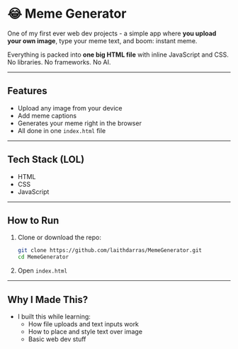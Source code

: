 # 😂 Meme Generator

One of my first ever web dev projects - a simple app where **you upload your own image**, type your meme text, and boom: instant meme.

Everything is packed into **one big HTML file** with inline JavaScript and CSS.  
No libraries. No frameworks. No AI.

---

## Features

- Upload any image from your device
- Add meme captions
- Generates your meme right in the browser
- All done in one `index.html` file

---

## Tech Stack (LOL)

- HTML
- CSS
- JavaScript  

---

## How to Run

1. Clone or download the repo:
   ```bash
   git clone https://github.com/laithdarras/MemeGenerator.git
   cd MemeGenerator
2. Open ```index.html```

---

## Why I Made This?
- I built this while learning:
    - How file uploads and text inputs work
    - How to place and style text over image
    - Basic web dev stuff
